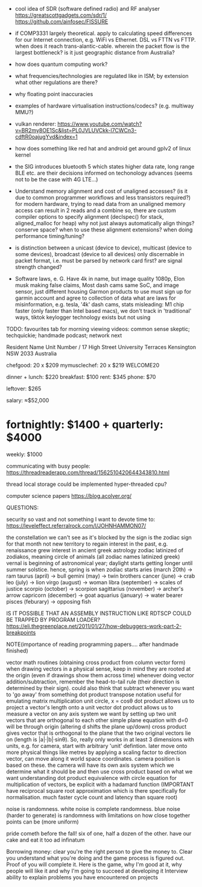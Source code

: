 * cool idea of SDR (software defined radio) and RF analyser
https://greatscottgadgets.com/sdr/1/
https://github.com/ainfosec/FISSURE

* if COMP3331 largely theoretical.
apply to calculating speed differences for our Internet connection,
e.g. WiFi vs Ethernet. DSL vs FTTN vs FTTP.
when does it reach trans-alantic-cable.
wherein the packet flow is the largest bottleneck? 
is it just geographic distance from Australia?

* how does quantum computing work?

* what frequencies/technologies are regulated like in ISM; by extension
what other regulations are there?

* why floating point inaccuracies

* examples of hardware virtualisation instructions/codecs? (e.g. multiway MMU?)

* vulkan renderer:
https://www.youtube.com/watch?v=BR2my8OE1Sc&list=PL0JVLUVCkk-l7CWCn3-cdftR0oajugYvd&index=1

* how does something like red hat and android get around gplv2 of linux kernel

* the SIG introduces bluetooth 5 which states higher data rate, long range BLE etc.
are their decisions informed on techonology advances (seems not to be the case with 4G LTE...)

* Understand memory alignment and cost of unaligned accesses? 
(is it due to common programmer workflows and less transistors required?)
for modern hardware, trying to read data from an unaligned memory access
can result in 2 reads and a combine
so, there are custom compiler options to specify alignment (declspec() for stack, aligned_malloc for heap)
why not just always automatically align things? conserve space?
when to use these alignment extensions? when doing performance timing/tuning?

* is distinction between a unicast (device to device), multicast (device to some devices), broadcast (device to all devices)
only discernable in packet format, i.e. must be parsed by network card first?
are signal strength changed?

* Software laws,  e. G.  Have 4k in name,  but image quality 1080p, Elon musk making false claims, 
Most dash cams same SoC,  and image sensor,  just different housing 
Garmon products to use must sign up for garmin account and agree to collection of data
what are laws for misinformation, e.g. tesla, '4k' dash cams, stats misleading: M1 chip faster (only faster than Intel based macs),
we don't track in 'traditional' ways, tiktok keylogger technology exists but not using

TODO: favourites tab for morning viewing
videos: common sense skeptic; techquickie; handmade podcast; network next

Resident Name
Unit Number / 17 High Street
University Terraces
Kensington NSW 2033
Australia

chefgood: 20 x $209
mymusclechef: 20 x $219
WELCOME20

dinner + lunch: $220
breakfast: $100
rent: $345
phone: $70

leftover: $265

salary: ≈$52,000 

fortnightly: $1400
+
quarterly: $4000
=
weekly: $1000 

communicating with busy people:
https://threadreaderapp.com/thread/1562510420644343810.html

thread local storage could be implemented hyper-threaded cpu?

computer science papers
https://blog.acolyer.org/

QUESTIONS:

security so vast and not something I want to devote time to:
https://leveleffect.referralrock.com/l/JOHNHAMMON07/

the constellation we can't see as it's blocked by the sign is the zodiac sign for that month
not new territory to regain interest in the past, e.g. renaissance grew interest in ancient greek astrology
zodiac latinized of zodiakos, meaning circle of animals (all zodiac names latinized greek)
vernal is beginning of astronomical year; daylight starts getting longer until summer solstice.
hence, spring is when zodiac starts
aries (march 20th) -> ram
taurus (april) -> bull
gemini (may) -> twin brothers
cancer (june) -> crab
leo (july) -> lion
virgo (august) -> woman
libra (september) -> scales of justice
scorpio (october) -> scorpion
sagittarius (november) -> archer's arrow
capricorn (december) -> goat 
aquarius (january) -> water bearer
pisces (feburary) -> opposing fish

IS IT POSSIBLE THAT AN ASSEMBLY INSTRUCTION LIKE RDTSCP COULD BE TRAPPED BY PROGRAM LOADER?
https://eli.thegreenplace.net/2011/01/27/how-debuggers-work-part-2-breakpoints

NOTE(importance of reading programming papers.... after handmade finished)

vector math routines (obtaining cross product from column vector form)
when drawing vectors in a physical sense, 
keep in mind they are rooted at the origin (even if drawings show them across time)
whenever doing vector addition/subtraction, remember the head-to-tail rule (their direction is determined by their sign).
could also think that subtract whenever you want to 'go away' from something
dot product transpose notation useful for emulating matrix multiplication
unit circle, x = cosθ
dot product allows us to project a vector's length onto a unit vector 
dot product allows us to measure a vector on any axis system we want by setting up two unit vectors that are orthogonal to each other
simple plane equation with d=0 will be through origin (altering d shifts the plane up/down)
cross product gives vector that is orthogonal to the plane that the two original vectors lie on (length is |a|·|b|·sinθ). So, really only works in at least 3 dimensions
with units, e.g. for camera, start with arbitrary 'unit' defintion. later move onto more physical things like metres
by applying a scaling factor to direction vector, can move along it
world space coordinates. camera position is based on these. the camera will have its own axis system which we determine what it should be and then use cross product based on what we want
understanding dot product equivalence with circle equation
for multiplication of vectors, be explicit with a hadamard function
(IMPORTANT have reciprocal square root approximation which is there specifically for normalisation. 
much faster cycle count and latency than square root)

noise is randomness. white noise is complete randomness. blue noise (harder to generate) is randomness with limitations on how close together points can be (more uniform)

pride cometh before the fall!
six of one, half a dozen of the other.
have our cake and eat it too
ad infinatum

Borrowing money: clear you're the right person to give the money to. Clear you understand what you're doing and the game process is figured out. Proof of you will complete it. 
Here is the game, why I'm good at it, why people will like it and why I'm going to succeed at developing it
Interview ability to explain problems you have encountered on projects
